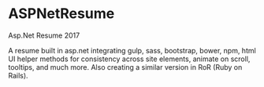 # ASPNetResume
Asp.Net Resume 2017

A resume built in asp.net integrating gulp, sass, bootstrap, bower, npm, html UI helper methods for consistency across site elements, animate on scroll, tooltips, and much more.  Also creating a similar version in RoR (Ruby on Rails).
